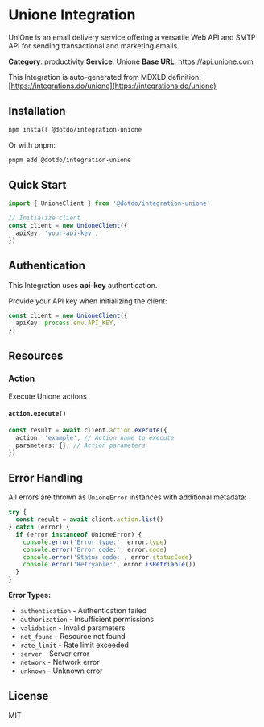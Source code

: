 # Unione Integration

UniOne is an email delivery service offering a versatile Web API and SMTP API for sending transactional and marketing emails.

**Category**: productivity
**Service**: Unione
**Base URL**: https://api.unione.com

This Integration is auto-generated from MDXLD definition: [https://integrations.do/unione](https://integrations.do/unione)

## Installation

```bash
npm install @dotdo/integration-unione
```

Or with pnpm:

```bash
pnpm add @dotdo/integration-unione
```

## Quick Start

```typescript
import { UnioneClient } from '@dotdo/integration-unione'

// Initialize client
const client = new UnioneClient({
  apiKey: 'your-api-key',
})
```

## Authentication

This Integration uses **api-key** authentication.

Provide your API key when initializing the client:

```typescript
const client = new UnioneClient({
  apiKey: process.env.API_KEY,
})
```

## Resources

### Action

Execute Unione actions

#### `action.execute()`

```typescript
const result = await client.action.execute({
  action: 'example', // Action name to execute
  parameters: {}, // Action parameters
})
```

## Error Handling

All errors are thrown as `UnioneError` instances with additional metadata:

```typescript
try {
  const result = await client.action.list()
} catch (error) {
  if (error instanceof UnioneError) {
    console.error('Error type:', error.type)
    console.error('Error code:', error.code)
    console.error('Status code:', error.statusCode)
    console.error('Retryable:', error.isRetriable())
  }
}
```

**Error Types:**

- `authentication` - Authentication failed
- `authorization` - Insufficient permissions
- `validation` - Invalid parameters
- `not_found` - Resource not found
- `rate_limit` - Rate limit exceeded
- `server` - Server error
- `network` - Network error
- `unknown` - Unknown error

## License

MIT
